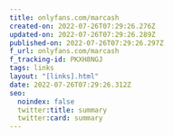 ```yaml
---
title: onlyfans.com/marcash
created-on: 2022-07-26T07:29:26.276Z
updated-on: 2022-07-26T07:29:26.289Z
published-on: 2022-07-26T07:29:26.297Z
f_url: onlyfans.com/marcash
f_tracking-id: PKXH8NGJ
tags: links
layout: "[links].html"
date: 2022-07-26T07:29:26.312Z
seo:
  noindex: false
  twitter:title: summary
  twitter:card: summary
---
```

